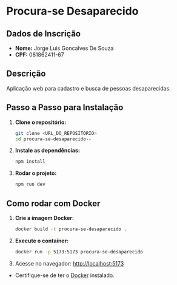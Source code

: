 
# Procura-se Desaparecido

## Dados de Inscrição
- **Nome:** Jorge Luis Goncalves De Souza
- **CPF:** 081862411-67

## Descrição
Aplicação web para cadastro e busca de pessoas desaparecidas.

## Passo a Passo para Instalação

1. **Clone o repositório:**
	```bash
	git clone <URL_DO_REPOSITORIO>
	cd procura-se-desaparecido--
	```
2. **Instale as dependências:**
	```bash
	npm install
	```
3. **Rodar o projeto:**
	```bash
	npm run dev
	```

## Como rodar com Docker

1. **Crie a imagem Docker:**
	```bash
	docker build -t procura-se-desaparecido .
	```
2. **Execute o container:**
	```bash
	docker run -p 5173:5173 procura-se-desaparecido
	```
3. Acesse no navegador: [http://localhost:5173](http://localhost:5173)

- Certifique-se de ter o [Docker](https://www.docker.com/) instalado.

